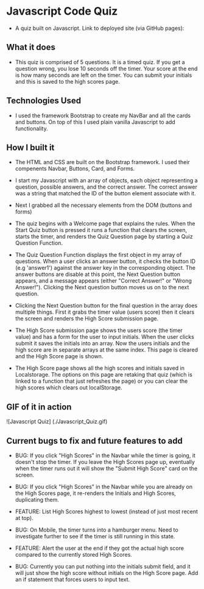 # Javascript Code Quiz
* A quiz built on Javascript. Link to deployed site (via GitHub pages): 

## What it does

* This quiz is comprised of 5 questions. It is a timed quiz. If you get a question wrong, you lose 10 seconds off the timer. Your score at the end is how many seconds are left on the timer. You can submit your initials and this is saved to the high scores page.

## Technologies Used

* I used the framework Bootstrap to create my NavBar and all the cards and buttons. On top of this I used plain vanilla Javascript to add functionality.

## How I built it

* The HTML and CSS are built on the Bootstrap framework. I used their compenents Navbar, Buttons, Card, and Forms.

* I start my Javascript with an array of objects, each object representing a question, possible answers, and the correct answer. The correct answer was a string that matched the ID of the button element associate with it.

* Next I grabbed all the necessary elements from the DOM (buttons and forms)

* The quiz begins with a Welcome page that explains the rules. When the Start Quiz button is pressed it runs a function that clears the screen, starts the timer, and renders the Quiz Question page by starting a Quiz Question Function.

* The Quiz Question Function displays the first object in my array of questions. When a user clicks an answer button, it checks the button ID (e.g 'answer1') against the answer key in the corresponding object. The answer buttons are disable at this point, the Next Question button appears, and a message appears (either "Correct Answer!" or "Wrong Answer!"). Clicking the Next question button moves us on to the next question.

* Clicking the Next Question button for the final question in the array does multiple things. First it grabs the timer value (users score) then it clears the screen and renders the High Score submission page.

* The High Score submission page shows the users score (the timer value) and has a form for the user to input initials. When the user clicks submit it saves the initials into an array. Now the users initials and the high score are in separate arrays at the same index. This page is cleared and the High Score page is shown.

* The High Score page shows all the high scores and initials saved in Localstorage. The options on this page are retaking that quiz (which is linked to a function that just refreshes the page) or you can clear the high scores which clears out localStorage.

## GIF of it in action

![Javascript Quiz] (./Javascript_Quiz.gif)


## Current bugs to fix and future features to add
 
 * BUG: If you click "High Scores" in the Navbar while the timer is going, it doesn't stop the timer. If you leave the High Scores page up, eventually when the timer runs out it will show the "Submit High Score" card on the screen.

 * BUG: If you click "High Scores" in the Navbar while you are already on the High Scores page, it re-renders the Initials and High Scores, duplicating them.

 * FEATURE: List High Scores highest to lowest (instead of just most recent at top).

 * BUG: On Mobile, the timer turns into a hamburger menu. Need to investigate further to see if the timer is still running in this state.

 * FEATURE: Alert the user at the end if they got the actual high score compared to the currently stored High Scores.

 * BUG: Currently you can put nothing into the initials submit field, and it will just show the high score without initials on the High Score page. Add an if statement that forces users to input text.


